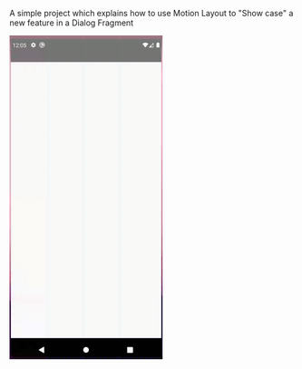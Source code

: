 
A simple project which explains how to use Motion Layout to "Show case" a new feature in a Dialog Fragment

![alt-text](https://github.com/saravananh977/onBoarding-WithMotionLayout/blob/master/merge_from_ofoct_25.gif)


